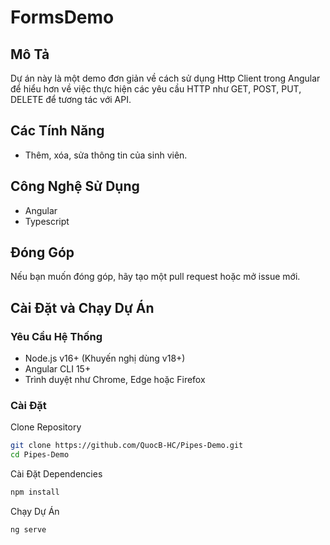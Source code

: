 # FormsDemo

## Mô Tả
Dự án này là một demo đơn giản về cách sử dụng Http Client trong Angular để hiểu hơn về việc thực hiện các yêu cầu HTTP như GET, POST, PUT, DELETE để tương tác với API.

## Các Tính Năng
- Thêm, xóa, sửa thông tin của sinh viên.

## Công Nghệ Sử Dụng
- Angular
- Typescript

## Đóng Góp
Nếu bạn muốn đóng góp, hãy tạo một pull request hoặc mở issue mới.

## Cài Đặt và Chạy Dự Án

### Yêu Cầu Hệ Thống
- Node.js v16+ (Khuyến nghị dùng v18+)
- Angular CLI 15+
- Trình duyệt như Chrome, Edge hoặc Firefox

### Cài Đặt
Clone Repository
```sh
git clone https://github.com/QuocB-HC/Pipes-Demo.git
cd Pipes-Demo
```

Cài Đặt Dependencies
```sh
npm install
```

Chạy Dự Án
```sh
ng serve
```